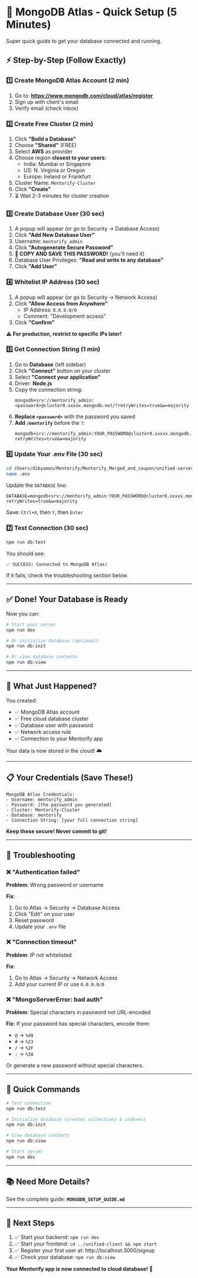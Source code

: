 # 🚀 MongoDB Atlas - Quick Setup (5 Minutes)

Super quick guide to get your database connected and running.

## ⚡ Step-by-Step (Follow Exactly)

### 1️⃣ Create MongoDB Atlas Account (2 min)

1. Go to: **https://www.mongodb.com/cloud/atlas/register**
2. Sign up with client's email
3. Verify email (check inbox)

### 2️⃣ Create Free Cluster (2 min)

1. Click **"Build a Database"**
2. Choose **"Shared"** (FREE)
3. Select **AWS** as provider
4. Choose region **closest to your users**:
   - India: Mumbai or Singapore
   - US: N. Virginia or Oregon
   - Europe: Ireland or Frankfurt
5. Cluster Name: `Mentorify-Cluster`
6. Click **"Create"**
7. ⏳ Wait 2-3 minutes for cluster creation

### 3️⃣ Create Database User (30 sec)

1. A popup will appear (or go to Security → Database Access)
2. Click **"Add New Database User"**
3. Username: `mentorify_admin`
4. Click **"Autogenerate Secure Password"**
5. **📝 COPY AND SAVE THIS PASSWORD!** (you'll need it)
6. Database User Privileges: **"Read and write to any database"**
7. Click **"Add User"**

### 4️⃣ Whitelist IP Address (30 sec)

1. A popup will appear (or go to Security → Network Access)
2. Click **"Allow Access from Anywhere"**
   - IP Address: `0.0.0.0/0`
   - Comment: "Development access"
3. Click **"Confirm"**

⚠️ **For production, restrict to specific IPs later!**

### 5️⃣ Get Connection String (1 min)

1. Go to **Database** (left sidebar)
2. Click **"Connect"** button on your cluster
3. Select **"Connect your application"**
4. Driver: **Node.js**
5. Copy the connection string:
   ```
   mongodb+srv://mentorify_admin:<password>@cluster0.xxxxx.mongodb.net/?retryWrites=true&w=majority
   ```
6. **Replace `<password>`** with the password you saved
7. **Add `/mentorify`** before the `?`:
   ```
   mongodb+srv://mentorify_admin:YOUR_PASSWORD@cluster0.xxxxx.mongodb.net/mentorify?retryWrites=true&w=majority
   ```

### 6️⃣ Update Your .env File (30 sec)

```bash
cd /Users/dibyamon/Mentorify/Mentorify_Merged_and_coupon/unified-server
nano .env
```

Update the `DATABASE` line:
```env
DATABASE=mongodb+srv://mentorify_admin:YOUR_PASSWORD@cluster0.xxxxx.mongodb.net/mentorify?retryWrites=true&w=majority
```

Save: `Ctrl+X`, then `Y`, then `Enter`

### 7️⃣ Test Connection (30 sec)

```bash
npm run db:test
```

You should see:
```
✅ SUCCESS: Connected to MongoDB Atlas!
```

If it fails, check the troubleshooting section below.

---

## ✅ Done! Your Database is Ready

Now you can:

```bash
# Start your server
npm run dev

# Or initialize database (optional)
npm run db:init

# Or view database contents
npm run db:view
```

---

## 🎯 What Just Happened?

You created:
- ✅ MongoDB Atlas account
- ✅ Free cloud database cluster
- ✅ Database user with password
- ✅ Network access rule
- ✅ Connection to your Mentorify app

Your data is now stored in the cloud! 🌥️

---

## 📋 Your Credentials (Save These!)

```
MongoDB Atlas Credentials:
- Username: mentorify_admin
- Password: [the password you generated]
- Cluster: Mentorify-Cluster
- Database: mentorify
- Connection String: [your full connection string]
```

**Keep these secure! Never commit to git!**

---

## 🐛 Troubleshooting

### ❌ "Authentication failed"

**Problem**: Wrong password or username

**Fix**:
1. Go to Atlas → Security → Database Access
2. Click "Edit" on your user
3. Reset password
4. Update your `.env` file

### ❌ "Connection timeout"

**Problem**: IP not whitelisted

**Fix**:
1. Go to Atlas → Security → Network Access
2. Add your current IP or use `0.0.0.0/0`

### ❌ "MongoServerError: bad auth"

**Problem**: Special characters in password not URL-encoded

**Fix**: If your password has special characters, encode them:
- `@` → `%40`
- `#` → `%23`
- `/` → `%2F`
- `:` → `%3A`

Or generate a new password without special characters.

---

## 🔄 Quick Commands

```bash
# Test connection
npm run db:test

# Initialize database (creates collections & indexes)
npm run db:init

# View database contents
npm run db:view

# Start server
npm run dev
```

---

## 📚 Need More Details?

See the complete guide: **`MONGODB_SETUP_GUIDE.md`**

---

## 🎉 Next Steps

1. ✅ Start your backend: `npm run dev`
2. ✅ Start your frontend: `cd ../unified-client && npm start`
3. ✅ Register your first user at: http://localhost:3000/signup
4. ✅ Check your database: `npm run db:view`

**Your Mentorify app is now connected to cloud database!** 🚀


